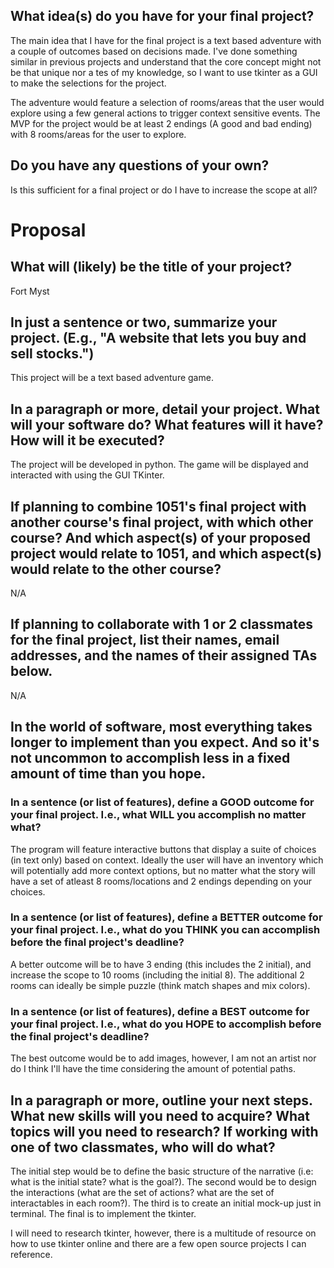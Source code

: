 ## What idea(s) do you have for your final project?

The main idea that I have for the final project is a text based adventure with a couple of outcomes based on decisions made. I've done something similar in previous projects and understand that the core concept might not be that unique nor a tes of my knowledge, so I want to use tkinter as a GUI to make the selections for the project.

The adventure would feature a selection of rooms/areas that the user would explore using a few general actions to trigger context sensitive events. The MVP for the project would be at least 2 endings (A good and bad ending) with 8 rooms/areas for the user to explore. 

## Do you have any questions of your own?

Is this sufficient for a final project or do I have to increase the scope at all?



# Proposal

## What will (likely) be the title of your project?

Fort Myst

## In just a sentence or two, summarize your project. (E.g., "A website that lets you buy and sell stocks.")

This project will be a text based adventure game.

## In a paragraph or more, detail your project. What will your software do? What features will it have? How will it be executed?

 The project will be developed in python. The game will be displayed and interacted with using the GUI TKinter.

## If planning to combine 1051's final project with another course's final project, with which other course? And which aspect(s) of your proposed project would relate to 1051, and which aspect(s) would relate to the other course?

N/A

## If planning to collaborate with 1 or 2 classmates for the final project, list their names, email addresses, and the names of their assigned TAs below.

N/A

## In the world of software, most everything takes longer to implement than you expect. And so it's not uncommon to accomplish less in a fixed amount of time than you hope.

### In a sentence (or list of features), define a GOOD outcome for your final project. I.e., what WILL you accomplish no matter what?

The program will feature interactive buttons that display a suite of choices (in text only) based on context. Ideally the user will have an inventory which will potentially add more context options, but no matter what the story will have a set of atleast 8 rooms/locations and 2 endings depending on your choices.

### In a sentence (or list of features), define a BETTER outcome for your final project. I.e., what do you THINK you can accomplish before the final project's deadline?

A better outcome will be to have 3 ending (this includes the 2 initial), and increase the scope to 10 rooms (including the initial 8). The additional 2 rooms can ideally be simple puzzle (think match shapes and mix colors).

### In a sentence (or list of features), define a BEST outcome for your final project. I.e., what do you HOPE to accomplish before the final project's deadline?

The best outcome would be to add images, however, I am not an artist nor do I think I'll have the time considering the amount of potential paths.

## In a paragraph or more, outline your next steps. What new skills will you need to acquire? What topics will you need to research? If working with one of two classmates, who will do what?

The initial step would be to define the basic structure of the narrative (i.e: what is the initial state? what is the goal?). The second would be to design the interactions (what are the set of actions? what are the set of interactables in each room?). The third is to create an initial mock-up just in terminal. The final is to implement the tkinter.

I will need to research tkinter, however, there is a multitude of resource on how to use tkinter online and there are a few open source projects I can reference.
